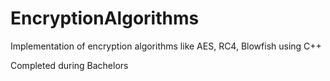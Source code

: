 # EncryptionAlgorithms
Implementation of encryption algorithms like AES, RC4, Blowfish using C++

Completed during Bachelors

